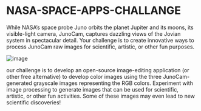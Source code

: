 # NASA-SPACE-APPS-CHALLANGE
While NASA’s space probe Juno orbits the planet Jupiter and its moons, its visible-light camera, JunoCam, captures dazzling views of the Jovian system in spectacular detail. Your challenge is to create innovative ways to process JunoCam raw images for scientific, artistic, or other fun purposes.

   ![image](https://user-images.githubusercontent.com/72542171/193439656-34070bf2-ee99-4eee-a195-874b91483d75.png)

our challenge is to develop an open-source image-editing application (or other free alternative) to develop color images using the three JunoCam-generated grayscale images representing the RGB colors. Experiment with image processing to generate images that can be used for scientific, artistic, or other fun activities. Some of these images may even lead to new scientific discoveries!

